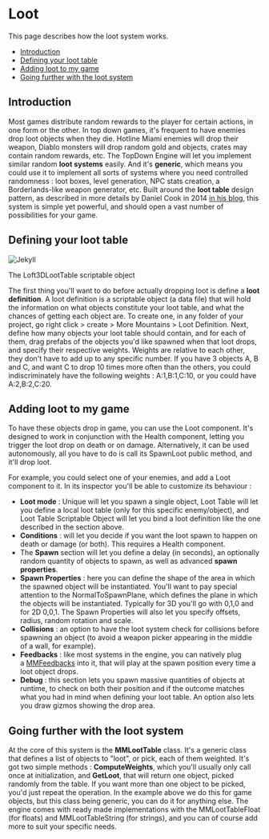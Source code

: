 Loot
====

This page describes how the loot system works.

-   [Introduction](https://topdown-engine-docs.moremountains.com/loot.html#introduction)[](https://topdown-engine-docs.moremountains.com/loot.html#introduction)
-   [Defining your loot table](https://topdown-engine-docs.moremountains.com/loot.html#defining-your-loot-table)[](https://topdown-engine-docs.moremountains.com/loot.html#defining-your-loot-table)
-   [Adding loot to my game](https://topdown-engine-docs.moremountains.com/loot.html#adding-loot-to-my-game)[](https://topdown-engine-docs.moremountains.com/loot.html#adding-loot-to-my-game)
-   [Going further with the loot system](https://topdown-engine-docs.moremountains.com/loot.html#going-further-with-the-loot-system)[](https://topdown-engine-docs.moremountains.com/loot.html#going-further-with-the-loot-system)

Introduction[](https://topdown-engine-docs.moremountains.com/loot.html#introduction)
------------------------------------------------------------------------------------

Most games distribute random rewards to the player for certain actions, in one form or the other. In top down games, it's frequent to have enemies drop loot objects when they die. Hotline Miami enemies will drop their weapon, Diablo monsters will drop random gold and objects, crates may contain random rewards, etc. The TopDown Engine will let you implement similar random **loot systems** easily. And it's **generic**, which means you could use it to implement all sorts of systems where you need controlled randomness : loot boxes, level generation, NPC stats creation, a Borderlands-like weapon generator, etc. Built around the **loot table** design pattern, as described in more details by Daniel Cook in 2014 [in his blog](https://lostgarden.home.blog/2014/12/08/loot-drop-tables/), this system is simple yet powerful, and should open a vast number of possibilities for your game.

Defining your loot table[](https://topdown-engine-docs.moremountains.com/loot.html#defining-your-loot-table)
------------------------------------------------------------------------------------------------------------

![Jekyll](https://topdown-engine-docs.moremountains.com/images/loot-1.png)

The Loft3DLootTable scriptable object

The first thing you'll want to do before actually dropping loot is define a **loot definition**. A loot definition is a scriptable object (a data file) that will hold the information on what objects constitute your loot table, and what the chances of getting each object are. To create one, in any folder of your project, go right click > create > More Mountains > Loot Definition. Next, define how many objects your loot table should contain, and for each of them, drag prefabs of the objects you'd like spawned when that loot drops, and specify their respective weights. Weights are relative to each other, they don't have to add up to any specific number. If you have 3 objects A, B and C, and want C to drop 10 times more often than the others, you could indiscriminately have the following weights : A:1,B:1,C:10, or you could have A:2,B:2,C:20.

Adding loot to my game[](https://topdown-engine-docs.moremountains.com/loot.html#adding-loot-to-my-game)
--------------------------------------------------------------------------------------------------------

To have these objects drop in game, you can use the Loot component. It's designed to work in conjunction with the Health component, letting you trigger the loot drop on death or on damage. Alternatively, it can be used autonomously, all you have to do is call its SpawnLoot public method, and it'll drop loot.

For example, you could select one of your enemies, and add a Loot component to it. In its inspector you'll be able to customize its behaviour :

-   **Loot mode** : Unique will let you spawn a single object, Loot Table will let you define a local loot table (only for this specific enemy/object), and Loot Table Scriptable Object will let you bind a loot definition like the one described in the section above.
-   **Conditions** : will let you decide if you want the loot spawn to happen on death or damage (or both). This requires a Health component.
-   The **Spawn** section will let you define a delay (in seconds), an optionally random quantity of objects to spawn, as well as advanced **spawn properties**.
-   **Spawn Properties** : here you can define the shape of the area in which the spawned object will be instantiated. You'll want to pay special attention to the NormalToSpawnPlane, which defines the plane in which the objects will be instantiated. Typically for 3D you'll go with 0,1,0 and for 2D 0,0,1. The Spawn Properties will also let you specify offsets, radius, random rotation and scale.
-   **Collisions** : an option to have the loot system check for collisions before spawning an object (to avoid a weapon picker appearing in the middle of a wall, for example).
-   **Feedbacks** : like most systems in the engine, you can natively plug a [MMFeedbacks](https://topdown-engine-docs.moremountains.com/feedback.html) into it, that will play at the spawn position every time a loot object drops.
-   **Debug** : this section lets you spawn massive quantities of objects at runtime, to check on both their position and if the outcome matches what you had in mind when defining your loot table. An option also lets you draw gizmos showing the drop area.

Going further with the loot system[](https://topdown-engine-docs.moremountains.com/loot.html#going-further-with-the-loot-system)
--------------------------------------------------------------------------------------------------------------------------------

At the core of this system is the **MMLootTable** class. It's a generic class that defines a list of objects to "loot", or pick, each of them weighted. It's got two simple methods : **ComputeWeights**, which you'll usually only call once at initialization, and **GetLoot**, that will return one object, picked randomly from the table. If you want more than one object to be picked, you'd just repeat the operation. In the example above we do this for game objects, but this class being generic, you can do it for anything else. The engine comes with ready made implementations with the MMLootTableFloat (for floats) and MMLootTableString (for strings), and you can of course add more to suit your specific needs.